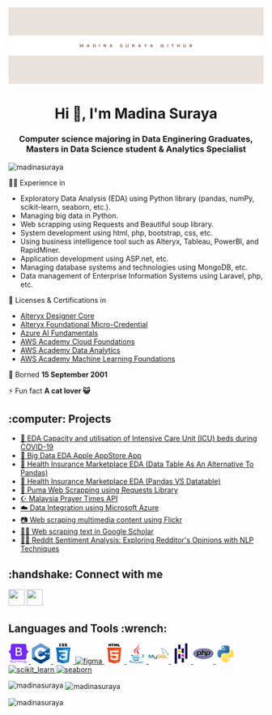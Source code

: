 ![MasterHead](https://github.com/madinasuraya/madinasuraya/blob/main/Earthy%20Minimalist%20Name%20LinkedIn%20Article%20Cover%20Image.png?raw=true)
<h1 align="center">Hi 👋, I'm Madina Suraya</h1>
<h3 align="center">Computer science majoring in Data Enginering Graduates, Masters in Data Science student & Analytics Specialist</h3>

<p align="left"> <img src="https://komarev.com/ghpvc/?username=madinasuraya&label=Profile%20views&color=0e75b6&style=flat" alt="madinasuraya" /> </p>

👨‍💻 Experience in
  - Exploratory Data Analysis (EDA) using Python library (pandas, numPy, scikit-learn, seaborn, etc.).
  - Managing big data in Python.
  - Web scrapping using Requests and Beautiful soup library.
  - System development using html, php, bootstrap, css, etc.
  - Using business intelligence tool such as Alteryx, Tableau, PowerBI, and RapidMiner.
  - Application development using ASP.net, etc.
  - Managing database systems and technologies using MongoDB, etc.
  - Data management of Enterprise Information Systems using Laravel, php, etc.
  
🏅 Licenses & Certifications in 
<ul>
 <li>
     <a href='https://www.credly.com/badges/69fc7364-fecd-4c5d-b884-a26844390ad0/public_url'>Alteryx Designer Core</a>
 </li>
 <li>
     <a href='https://www.credly.com/badges/bccf8b28-07cf-4bdb-9f25-feef5f2bd9df/public_url'>Alteryx Foundational Micro-Credential</a>
 </li>
 <li>
     <a href='https://www.credly.com/badges/9653b702-2c65-46ef-8f42-ef2ada8d7c41/public_url'>Azure AI Fundamentals</a>
 </li>
 <li>
     <a href='https://www.credly.com/badges/71667714-e400-4df8-b8c7-40b8a28505fb/public_url'>AWS Academy Cloud Foundations</a>
 </li>
 <li>
     <a href='https://www.credly.com/badges/a1c1d75a-7270-4028-ac4e-c0856d0a6b3e/public_url'>AWS Academy Data Analytics</a>
 </li>
 <li>
     <a href='https://www.credly.com/badges/f45c0734-13d4-45b5-a1cd-4bcb94b6df28/public_url'>AWS Academy Machine Learning Foundations</a>
 </li>
 </ul>

📅 Borned **15 September 2001**

⚡ Fun fact **A cat lover 😺**
</p>

<h2 align="left"> :computer: Projects</h2>
<ul>
 <li>
     <a href='https://github.com/madinasuraya/Python_EDA/tree/main/Malaysia%20EDA/Meow'>🏥 EDA Capacity and utilisation of Intensive Care Unit (ICU) beds during COVID-19</a>
 </li>
 <li>
     <a href='https://github.com/madinasuraya/Python-big-data/tree/main/Assignment%201/Meow'>📱 Big Data EDA Apple AppStore App</a>
 </li>
 <li>
     <a href='https://github.com/madinasuraya/Python-big-data/tree/main/Assignment%202a/No%20name'>💊 Health Insurance Marketplace EDA (Data Table As An Alternative To Pandas)</a>
 </li>
 <li>
     <a href='https://github.com/madinasuraya/Python-big-data/tree/main/Assignment%202b/No%20name'>🐼 Health Insurance Marketplace EDA (Pandas VS Datatable)</a>
 </li>
 <li>
     <a href='https://github.com/drshahizan/python-web/tree/main/requests'>👟 Puma Web Scrapping using Requests Library</a>
 </li>
   <li>
     <a href='https://github.com/drshahizan/special-topic-data-engineering/tree/main/assignment'>☪️ Malaysia Prayer Times API</a>
 </li>
 <li>
     <a href='https://github.com/drshahizan/special-topic-data-engineering/tree/main/assignment/data-integration/submission/Noctua'>☁️ Data Integration using Microsoft Azure</a>
 </li>
  <li>
     <a href='https://github.com/drshahizan/special-topic-data-engineering/tree/main/assignment/data-scraping/submission/part1/Noctua'>📷 Web scraping multimedia content using Flickr </a>
 </li>
<li>
     <a href='https://github.com/drshahizan/special-topic-data-engineering/tree/main/assignment/data-scraping/submission/part2/Noctua'>👩‍🎓 Web scraping text in Google Scholar</a>
 </li>
   <li>
     <a href='https://github.com/drshahizan/special-topic-data-engineering/tree/main/project/submission/Noctua'>🤵‍♂ Reddit Sentiment Analysis:
Exploring Redditor's Opinions with NLP Techniques</a>
 </li>
 </ul>

<h2 align="left">:handshake: Connect with me</h2>
<p align="left"> 
<a href="https://www.github.com/madinasuraya" target="_blank" rel="noreferrer"><img src="https://raw.githubusercontent.com/danielcranney/readme-generator/main/public/icons/socials/github.svg" width="32" height="32" /></a> <a href="https://www.linkedin.com/in/madina-suraya-zharin-b1177723a/" target="_blank" rel="noreferrer"><img src="https://raw.githubusercontent.com/danielcranney/readme-generator/main/public/icons/socials/linkedin.svg" width="32" height="32" /></a>
</p>

<h2 align="left">Languages and Tools	:wrench:</h2>
<p align="left"> <a href="https://getbootstrap.com" target="_blank" rel="noreferrer"> <img src="https://raw.githubusercontent.com/devicons/devicon/master/icons/bootstrap/bootstrap-plain-wordmark.svg" alt="bootstrap" width="40" height="40"/> </a> <a href="https://www.w3schools.com/cpp/" target="_blank" rel="noreferrer"> <img src="https://raw.githubusercontent.com/devicons/devicon/master/icons/cplusplus/cplusplus-original.svg" alt="cplusplus" width="40" height="40"/> </a> <a href="https://www.w3schools.com/css/" target="_blank" rel="noreferrer"> <img src="https://raw.githubusercontent.com/devicons/devicon/master/icons/css3/css3-original-wordmark.svg" alt="css3" width="40" height="40"/> </a> <a href="https://www.figma.com/" target="_blank" rel="noreferrer"> <img src="https://www.vectorlogo.zone/logos/figma/figma-icon.svg" alt="figma" width="40" height="40"/> </a> <a href="https://www.w3.org/html/" target="_blank" rel="noreferrer"> <img src="https://raw.githubusercontent.com/devicons/devicon/master/icons/html5/html5-original-wordmark.svg" alt="html5" width="40" height="40"/> </a> <a href="https://www.java.com" target="_blank" rel="noreferrer"> <img src="https://raw.githubusercontent.com/devicons/devicon/master/icons/java/java-original.svg" alt="java" width="40" height="40"/> </a> <a href="https://www.mysql.com/" target="_blank" rel="noreferrer"> <img src="https://raw.githubusercontent.com/devicons/devicon/master/icons/mysql/mysql-original-wordmark.svg" alt="mysql" width="40" height="40"/> </a> <a href="https://pandas.pydata.org/" target="_blank" rel="noreferrer"> <img src="https://raw.githubusercontent.com/devicons/devicon/2ae2a900d2f041da66e950e4d48052658d850630/icons/pandas/pandas-original.svg" alt="pandas" width="40" height="40"/> </a> <a href="https://www.php.net" target="_blank" rel="noreferrer"> <img src="https://raw.githubusercontent.com/devicons/devicon/master/icons/php/php-original.svg" alt="php" width="40" height="40"/> </a> <a href="https://www.python.org" target="_blank" rel="noreferrer"> <img src="https://raw.githubusercontent.com/devicons/devicon/master/icons/python/python-original.svg" alt="python" width="40" height="40"/> </a> <a href="https://scikit-learn.org/" target="_blank" rel="noreferrer"> <img src="https://upload.wikimedia.org/wikipedia/commons/0/05/Scikit_learn_logo_small.svg" alt="scikit_learn" width="40" height="40"/> </a> <a href="https://seaborn.pydata.org/" target="_blank" rel="noreferrer"> <img src="https://seaborn.pydata.org/_images/logo-mark-lightbg.svg" alt="seaborn" width="40" height="40"/> </a> </p>

<p><img align="left" src="https://github-readme-stats.vercel.app/api/top-langs?username=madinasuraya&show_icons=true&locale=en&layout=compact" alt="madinasuraya" /></p>

<p>&nbsp;<img align="center" src="https://github-readme-stats.vercel.app/api?username=madinasuraya&show_icons=true&locale=en" alt="madinasuraya" /></p>

<p><img align="center" src="https://github-readme-streak-stats.herokuapp.com/?user=madinasuraya&" alt="madinasuraya" /></p>
